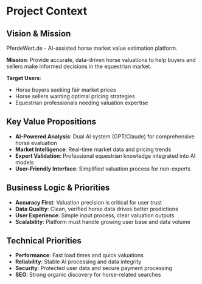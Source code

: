 # Project Context

## Vision & Mission
PferdeWert.de - AI-assisted horse market value estimation platform.

**Mission**: Provide accurate, data-driven horse valuations to help buyers and sellers make informed decisions in the equestrian market.

**Target Users**: 
- Horse buyers seeking fair market prices
- Horse sellers wanting optimal pricing strategies  
- Equestrian professionals needing valuation expertise

## Key Value Propositions
- **AI-Powered Analysis**: Dual AI system (GPT/Claude) for comprehensive horse evaluation
- **Market Intelligence**: Real-time market data and pricing trends
- **Expert Validation**: Professional equestrian knowledge integrated into AI models
- **User-Friendly Interface**: Simplified valuation process for non-experts

## Business Logic & Priorities
- **Accuracy First**: Valuation precision is critical for user trust
- **Data Quality**: Clean, verified horse data drives better predictions
- **User Experience**: Simple input process, clear valuation outputs
- **Scalability**: Platform must handle growing user base and data volume

## Technical Priorities
- **Performance**: Fast load times and quick valuations
- **Reliability**: Stable AI processing and data integrity
- **Security**: Protected user data and secure payment processing
- **SEO**: Strong organic discovery for horse-related searches